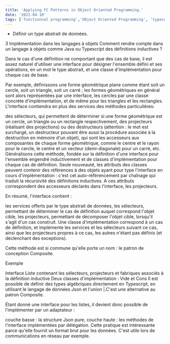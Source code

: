 ```yaml
---
title: 'Applying FC Patterns in Object Oriented Programming.'
date: '2021-04-10'
tags: ['functionnal programming','Object Oriented Programming', 'typescript']
---
```


 
	
- Définir un type abstrait de données.
 
 3 Implémentation dans les langages à objets
Comment rendre compte dans un langage à objets comme Java ou Typescript des définitions inductives ?

Dans le cas d'une définition ne comportant que des cas de base, il est assez naturel d'utiliser une interface pour désigner l'ensemble défini et ses opérations, en un mot le type abstrait, et une classe d'implémentation pour chaque cas de base.

Par exemple, définissons une forme géométrique plane comme étant soit un cercle, soit un triangle, soit un carré ; les formes géométriques en général sont alors représentées par une interface, les cercles par une classe concrète d'implémentation, et de même pour les triangles et les rectangles. L'interface contiendra en plus des services des méthodes particulières:

des sélecteurs, qui permettent de déterminer si une forme géométrique est un cercle, un triangle ou un rectangle respectivement,
des projecteurs (réalisant des projections) ou des destructeurs (attention : le mot est surchargé, un destructeur pouvant être aussi la procédure associée à la destruction en mémoire d'un objet), qui sont les accesseurs aux composantes de chaque forme géométrique, comme le centre et le rayon pour le cercle, le centre et un vecteur (demi-diagonale) pour un carré, etc.
Généralisons cette méthode, fondée sur la définition d'une interface pour l'ensemble engendré inductivement et de classes d'implémentation pour chaque cas de définition. Seule nouveauté, les attributs des classes peuvent contenir des références à des objets ayant pour type l'interface en cours d'implémentation : c'est cet auto-référencement par chaînage qui traduit la récursivité des définitions inductives. A ces attributs correspondent des accesseurs déclarés dans l'interface, les projecteurs.

En résumé, l'interface contient :

les services offerts par le type abstrait de données,
les sélecteurs, permettant de déterminer le cas de définition auquel correspond l'objet cible,
les projecteurs, permettant de décomposer l'objet cible, lorsqu'il s'agit d'un cas construit.
Une classe d'implémentation correspond à un cas de définition, et implémente les services et les sélecteurs suivant ce cas, ainsi que les projecteurs propres à ce cas, les autres n'étant pas définis (et déclenchant des exceptions).

Cette méthode est si commune qu'elle porte un nom : le patron de conception Composite.

Exemple

Interface Liste<E> contenant les sélecteurs, projecteurs et fabriques associés à la définition inductive
Deux classes d'implémentation : Vide<E> et Cons<E>
Il est possible de définir des types algébriques directement en Typescript, en utilisant le langage de données Json et l'union |.C'est une alternative au patron Composite.

Étant donné une interface pour les listes, il devient donc possible de l'implémenter par un adaptateur :

couche basse : la structure Json pure,
couche haute : les méthodes de l'interface implémentées par délégation.
Cette pratique est intéressante parce qu'elle fournit un format brut pour les données. C'est utile lors de communications en réseau par exemple.
